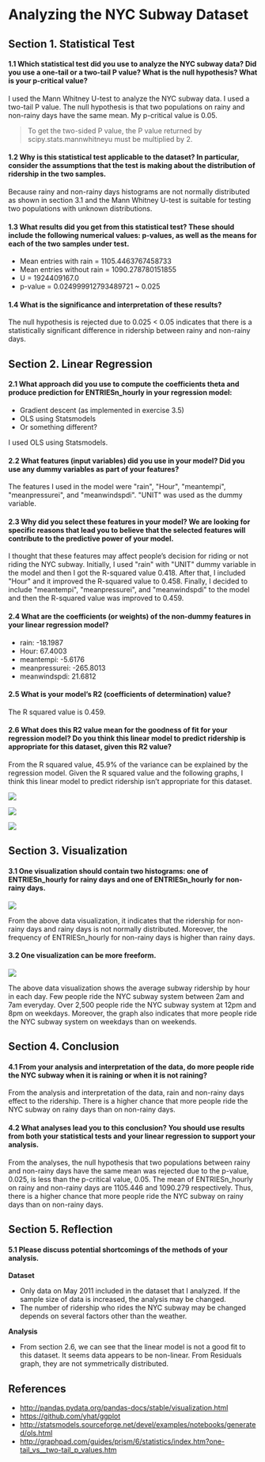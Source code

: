 # Analyzing the NYC Subway Dataset

## Section 1. Statistical Test

#### 1.1 Which statistical test did you use to analyze the NYC subway data? Did you use a one-tail or a two-tail P value? What is the null hypothesis? What is your p-critical value?

I used the Mann Whitney U-test to analyze the NYC subway data. I used a two-tail P value.
The null hypothesis is that two populations on rainy and non-rainy days have the same mean.
My p-critical value is 0.05.

> To get the two-sided P value, the P value returned by scipy.stats.mannwhitneyu must be multiplied by 2.

#### 1.2 Why is this statistical test applicable to the dataset? In particular, consider the assumptions that the test is making about the distribution of ridership in the two samples.

Because rainy and non-rainy days histograms are not normally distributed as shown in section 3.1 and
the Mann Whitney U-test is suitable for testing two populations with unknown distributions.

#### 1.3 What results did you get from this statistical test? These should include the following numerical values: p-values, as well as the means for each of the two samples under test.

+ Mean entries with rain = 1105.4463767458733
+ Mean entries without rain = 1090.278780151855
+ U = 1924409167.0
+ p-value = 0.024999912793489721 ~ 0.025

#### 1.4 What is the significance and interpretation of these results?

The null hypothesis is rejected due to 0.025 < 0.05 indicates that
there is a statistically significant difference in ridership between
rainy and non-rainy days.

## Section 2. Linear Regression

#### 2.1 What approach did you use to compute the coefficients theta and produce prediction for ENTRIESn_hourly in your regression model:
+ Gradient descent (as implemented in exercise 3.5)
+ OLS using Statsmodels
+ Or something different?

I used OLS using Statsmodels.

#### 2.2 What features (input variables) did you use in your model? Did you use any dummy variables as part of your features?

The features I used in the model were "rain", "Hour", "meantempi", "meanpressurei", and "meanwindspdi". "UNIT" was used as the dummy variable.

#### 2.3 Why did you select these features in your model? We are looking for specific reasons that lead you to believe that the selected features will contribute to the predictive power of your model.

I thought that these features may affect people’s decision for riding or not riding the NYC subway. Initially, I used "rain" with "UNIT" dummy variable in the model and then I got the R-squared value 0.418. After that, I included "Hour" and it improved the R-squared value to 0.458. Finally, I decided to include "meantempi", "meanpressurei", and "meanwindspdi" to the model and then the R-squared value was improved to 0.459.

#### 2.4 What are the coefficients (or weights) of the non-dummy features in your linear regression model?

+ rain: -18.1987
+ Hour: 67.4003
+ meantempi: -5.6176
+ meanpressurei: -265.8013
+ meanwindspdi: 21.6812

#### 2.5 What is your model’s R2 (coefficients of determination) value?

The R squared value is 0.459.

#### 2.6 What does this R2 value mean for the goodness of fit for your regression model? Do you think this linear model to predict ridership is appropriate for this dataset, given this R2 value?

From the R squared value, 45.9% of the variance can be explained by the regression model. Given the R squared value and the following graphs, I think this linear model to predict ridership isn’t appropriate for this dataset.

![](https://raw.githubusercontent.com/Anumodana/udacity-data-science/master/p1_analyzing_nyc_subway/images/Histogram%20of%20Residuals.png)

![](https://raw.githubusercontent.com/Anumodana/udacity-data-science/master/p1_analyzing_nyc_subway/images/Predicted%20vs%20Actual%20ENTRIESn_hourly.png)

![](https://raw.githubusercontent.com/Anumodana/udacity-data-science/master/p1_analyzing_nyc_subway/images/Residuals%20vs%20Index.png)

## Section 3. Visualization

#### 3.1 One visualization should contain two histograms: one of  ENTRIESn_hourly for rainy days and one of ENTRIESn_hourly for non-rainy days.

![](https://raw.githubusercontent.com/Anumodana/udacity-data-science/master/p1_analyzing_nyc_subway/images/ENTRIESn_hourly%20histogram.png)

From the above data visualization, it indicates that the ridership for non-rainy days and rainy days is not normally distributed.
Moreover, the frequency of ENTRIESn_hourly for non-rainy days is higher than rainy days.

#### 3.2 One visualization can be more freeform.

![](https://raw.githubusercontent.com/Anumodana/udacity-data-science/master/p1_analyzing_nyc_subway/images/average_entries_per_day.png)

The above data visualization shows the average subway ridership by hour in each day.
Few people ride the NYC subway system between 2am and 7am everyday.
Over 2,500 people ride the NYC subway system at 12pm and 8pm on weekdays.
Moreover, the graph also indicates that more people ride the NYC subway system on weekdays than on weekends.

## Section 4. Conclusion

#### 4.1 From your analysis and interpretation of the data, do more people ride  the NYC subway when it is raining or when it is not raining?

From the analysis and interpretation of the data, rain and non-rainy days effect to the ridership.
There is a higher chance that more people ride the NYC subway on rainy days than on non-rainy days.

#### 4.2 What analyses lead you to this conclusion? You should use results from both your statistical tests and your linear regression to support your analysis.

From the analyses, the null hypothesis that two populations between rainy and non-rainy days have the same mean was rejected
due to the p-value, 0.025, is less than the p-critical value, 0.05. The mean of ENTRIESn_hourly on rainy and non-rainy days
are 1105.446 and 1090.279 respectively. Thus, there is a higher chance that more people ride the NYC subway on rainy days than on non-rainy days.

## Section 5. Reflection

#### 5.1 Please discuss potential shortcomings of the methods of your analysis.

**Dataset**
+ Only data on May 2011 included in the dataset that I analyzed.
If the sample size of data is increased, the analysis may be changed.
+ The number of ridership who rides the NYC subway may be changed
depends on several factors other than the weather.

**Analysis**
+ From section 2.6, we can see that the linear model is not a good fit to this dataset. It seems data appears to be non-linear. From Residuals graph, they are not symmetrically distributed.

## References

+ http://pandas.pydata.org/pandas-docs/stable/visualization.html
+ https://github.com/yhat/ggplot
+ http://statsmodels.sourceforge.net/devel/examples/notebooks/generated/ols.html
+ http://graphpad.com/guides/prism/6/statistics/index.htm?one-tail_vs__two-tail_p_values.htm
